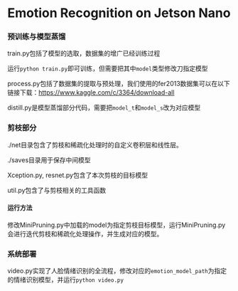 # Emotion Recognition on Jetson Nano


### 预训练与模型蒸馏

train.py包括了模型的选取，数据集的增广已经训练过程

运行``python train.py``即可训练，但需要把其中``model``类型修改刀指定模型

process.py包括了数据集的提取与预处理，我们使用的fer2013数据集可以在以下链接下载：https://www.kaggle.com/c/3364/download-all

distill.py是模型蒸馏部分代码，需要把``model_t``和``model_s``改为对应模型


### 剪枝部分

./net目录包含了剪枝和稀疏化处理时的自定义卷积层和线性层。

./saves目录用于保存中间模型

Xception.py, resnet.py包含了本次剪枝的目标模型

util.py包含了与剪枝相关的工具函数

#### 运行方法

修改MiniPruning.py中加载的model为指定剪枝目标模型，运行MiniPruning.py会进行迭代剪枝和稀疏化处理操作，并生成对应的模型。

### 系统部署

video.py实现了人脸情绪识别的全流程，修改对应的``emotion_model_path``为指定的情绪识别模型，并运行``python video.py``


